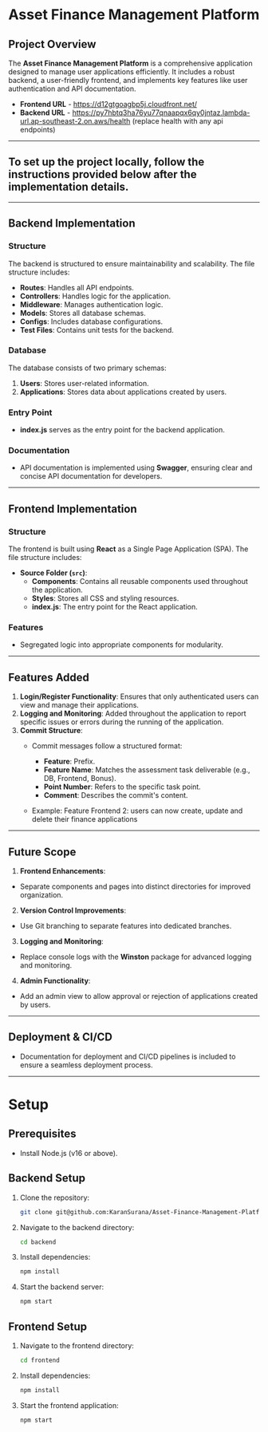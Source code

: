 # Asset Finance Management Platform

## Project Overview
The **Asset Finance Management Platform** is a comprehensive application designed to manage user applications efficiently. It includes a robust backend, a user-friendly frontend, and implements key features like user authentication and API documentation.

- **Frontend URL** - https://d12gtgoagbp5j.cloudfront.net/
- **Backend URL** - https://py7hbtq3ha76yu77qnaapqx6qy0jntaz.lambda-url.ap-southeast-2.on.aws/health
                    (replace health with any api endpoints)

---

## **To set up the project locally, follow the instructions provided below after the implementation details.**

---

## Backend Implementation

### Structure
The backend is structured to ensure maintainability and scalability. The file structure includes:
- **Routes**: Handles all API endpoints.
- **Controllers**: Handles logic for the application.
- **Middleware**: Manages authentication logic.
- **Models**: Stores all database schemas.
- **Configs**: Includes database configurations.
- **Test Files**: Contains unit tests for the backend.

### Database
The database consists of two primary schemas:
1. **Users**: Stores user-related information.
2. **Applications**: Stores data about applications created by users.

### Entry Point
- **index.js** serves as the entry point for the backend application.

### Documentation
- API documentation is implemented using **Swagger**, ensuring clear and concise API documentation for developers.

---

## Frontend Implementation

### Structure
The frontend is built using **React** as a Single Page Application (SPA). The file structure includes:
- **Source Folder (`src`)**:
  - **Components**: Contains all reusable components used throughout the application.
  - **Styles**: Stores all CSS and styling resources.
  - **index.js**: The entry point for the React application.

### Features
- Segregated logic into appropriate components for modularity.

---

## Features Added
1. **Login/Register Functionality**: Ensures that only authenticated users can view and manage their applications.
2. **Logging and Monitoring**: Added throughout the application to report specific issues or errors during the running of the application.
3. **Commit Structure**:
   - Commit messages follow a structured format:
     - **Feature**: Prefix.
     - **Feature Name**: Matches the assessment task deliverable (e.g., DB, Frontend, Bonus).
     - **Point Number**: Refers to the specific task point.
     - **Comment**: Describes the commit's content.

   - Example: Feature Frontend 2: users can now create, update and delete their finance applications

---

## Future Scope
1. **Frontend Enhancements**:
- Separate components and pages into distinct directories for improved organization.
2. **Version Control Improvements**:
- Use Git branching to separate features into dedicated branches.
3. **Logging and Monitoring**:
- Replace console logs with the **Winston** package for advanced logging and monitoring.
4. **Admin Functionality**:
- Add an admin view to allow approval or rejection of applications created by users.

---

## Deployment & CI/CD
- Documentation for deployment and CI/CD pipelines is included to ensure a seamless deployment process.

---


# Setup

## Prerequisites

*   Install Node.js (v16 or above).

## Backend Setup

1.  Clone the repository:

    ```bash
    git clone git@github.com:KaranSurana/Asset-Finance-Management-Platform.git
    ```

2.  Navigate to the backend directory:

    ```bash
    cd backend
    ```

3.  Install dependencies:

    ```bash
    npm install
    ```

4.  Start the backend server:

    ```bash
    npm start
    ```

## Frontend Setup

1.  Navigate to the frontend directory:

    ```bash
    cd frontend
    ```

2.  Install dependencies:

    ```bash
    npm install
    ```

3.  Start the frontend application:

    ```bash
    npm start
    ```
